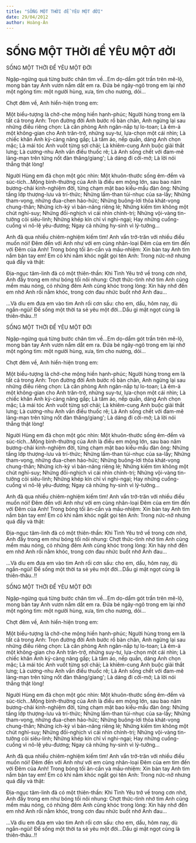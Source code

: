 ```yaml
---
title: "SỐNG MỘT THỜI đỂ YÊU MỘT đỜI"
date: 29/04/2012
author: Hoàng-Ân
---
```


# SỐNG MỘT THỜI đỂ YÊU MỘT đỜI

SỐNG MỘT THỜI ĐỂ YÊU MỘT ĐỜI


Ngập-ngừng quá từng bước chân tìm về...Em dọ-dẩm gót trần trên mê-lộ, mong bàn tay Anh vươn nắm dắt em ra.  Đứa bé ngây-ngô trong em lại nhớ một ngóng tìm: một người hùng, xưa, tìm cho nương, dỏi...

Chợt đêm về, Anh hiển-hiện trong em:

Một biểu-tượng là chở-che mộng hiền hạnh-phúc; Người hùng trong em là tất cả trong Anh: Trọn đường đời Anh bước rổ bàn chân, Anh ngừng lại sau nhửng điều riêng chọn: Là căn phòng Anh ngăn-nắp tự lo-toan; Là êm-ả một không-gian cho Anh trăn-trở, nhửng suy-tư, lựa-chọn một cái nhìn; Là chiếc khăn Anh kỷ-càng nâng gấp; Là tấm áo, nếp quần, dáng Anh chọn mặc; Là mái tóc Anh vuốt từng sợi chải; Là khiêm-cung Anh buộc giải thắt lưng; Là cương-nhu Anh vấn điếu thuốc rê; Là Anh sống chết với đam-mê lảng-mạn trên từng nốt đàn thăng/giang'; Là dáng đi cởi-mở; Là lời nói thẳng thật lòng!

Người Hùng em đả chọn một góc nhìn: Một khuôn-thước sống êm-đềm và súc-tích...Mộng bình-thường của Anh là điều em mộng lớn, sau bao năm bương-chải kinh-nghiệm đời, từng chạm mặt bao kiểu-mẩu đàn ông: Nhửng tầng lớp thượng-lưu và trí-thức; Nhửng lầm-than tủi-nhục của sa-lầy; Nhửng tham-vọng, nhửng đua-chen háo-hức; Nhửng buông-lơi thỏa khát-vọng chung-thân; Nhửng ích-kỷ vì bản-năng riêng lẻ; Nhửng kiếm tìm không một chút nghỉ-suy; Nhửng đối-nghịch vì cái nhìn chính-trị; Nhửng vội-vàng tin-tưởng cỏi siêu-linh; Nhửng khép kín chỉ vì nghi-ngại; Hay nhửng cuống-cuồng vì nô-lệ yêu-đương; Ngay cả nhửng hy-sinh vì lý-tưởng...

Anh đả qua nhiều chiêm-nghiệm kiếm tìm!
Anh vẩn trở-trăn với nhiều điều muốn nói!
Đêm đến với Anh như với em cùng nhân-loại
Đêm của em tìm đến với Đêm của Anh!
Trong bóng tối ân-cần và mầu-nhiệm: Xin bàn tay Anh tìm nắm bàn tay em! Em có khi nằm khóc ngất gọi tên Anh:
Trong nức-nở nhưng quá đầy và thật:

Địa-ngục tâm-linh đả có một thiên-thần: Khi Tình Yêu trở về trong cơn nhớ, Anh đầy trong em như bóng tối nôi nhung: Chợt thức-tỉnh nhớ tim Anh củng mềm máu nóng, có nhửng đêm Anh củng khóc trong lòng: Xin hảy nhớ đến em nhớ Anh rồi nằm khóc, trong cơn đau nhức buốt nhớ Anh đau...

...Và dìu em đưa em vào tim Anh rối cơn sầu: cho em, dẩu, hôm nay, dù ngắn-ngủi! Để sống một thời ta sẻ yêu một đời...Dẩu gì mật ngọt củng là thiên-thâu..!!

SỐNG MỘT THỜI ĐỂ YÊU MỘT ĐỜI


Ngập-ngừng quá từng bước chân tìm về...Em dọ-dẩm gót trần trên mê-lộ, mong bàn tay Anh vươn nắm dắt em ra.  Đứa bé ngây-ngô trong em lại nhớ một ngóng tìm: một người hùng, xưa, tìm cho nương, dỏi...

Chợt đêm về, Anh hiển-hiện trong em:

Một biểu-tượng là chở-che mộng hiền hạnh-phúc; Người hùng trong em là tất cả trong Anh: Trọn đường đời Anh bước rổ bàn chân, Anh ngừng lại sau nhửng điều riêng chọn: Là căn phòng Anh ngăn-nắp tự lo-toan; Là êm-ả một không-gian cho Anh trăn-trở, nhửng suy-tư, lựa-chọn một cái nhìn; Là chiếc khăn Anh kỷ-càng nâng gấp; Là tấm áo, nếp quần, dáng Anh chọn mặc; Là mái tóc Anh vuốt từng sợi chải; Là khiêm-cung Anh buộc giải thắt lưng; Là cương-nhu Anh vấn điếu thuốc rê; Là Anh sống chết với đam-mê lảng-mạn trên từng nốt đàn thăng/giang'; Là dáng đi cởi-mở; Là lời nói thẳng thật lòng!

Người Hùng em đả chọn một góc nhìn: Một khuôn-thước sống êm-đềm và súc-tích...Mộng bình-thường của Anh là điều em mộng lớn, sau bao năm bương-chải kinh-nghiệm đời, từng chạm mặt bao kiểu-mẩu đàn ông: Nhửng tầng lớp thượng-lưu và trí-thức; Nhửng lầm-than tủi-nhục của sa-lầy; Nhửng tham-vọng, nhửng đua-chen háo-hức; Nhửng buông-lơi thỏa khát-vọng chung-thân; Nhửng ích-kỷ vì bản-năng riêng lẻ; Nhửng kiếm tìm không một chút nghỉ-suy; Nhửng đối-nghịch vì cái nhìn chính-trị; Nhửng vội-vàng tin-tưởng cỏi siêu-linh; Nhửng khép kín chỉ vì nghi-ngại; Hay nhửng cuống-cuồng vì nô-lệ yêu-đương; Ngay cả nhửng hy-sinh vì lý-tưởng...

Anh đả qua nhiều chiêm-nghiệm kiếm tìm!
Anh vẩn trở-trăn với nhiều điều muốn nói!
Đêm đến với Anh như với em cùng nhân-loại
Đêm của em tìm đến với Đêm của Anh!
Trong bóng tối ân-cần và mầu-nhiệm: Xin bàn tay Anh tìm nắm bàn tay em! Em có khi nằm khóc ngất gọi tên Anh:
Trong nức-nở nhưng quá đầy và thật:

Địa-ngục tâm-linh đả có một thiên-thần: Khi Tình Yêu trở về trong cơn nhớ, Anh đầy trong em như bóng tối nôi nhung: Chợt thức-tỉnh nhớ tim Anh củng mềm máu nóng, có nhửng đêm Anh củng khóc trong lòng: Xin hảy nhớ đến em nhớ Anh rồi nằm khóc, trong cơn đau nhức buốt nhớ Anh đau...

...Và dìu em đưa em vào tim Anh rối cơn sầu: cho em, dẩu, hôm nay, dù ngắn-ngủi! Để sống một thời ta sẻ yêu một đời...Dẩu gì mật ngọt củng là thiên-thâu..!!

SỐNG MỘT THỜI ĐỂ YÊU MỘT ĐỜI


Ngập-ngừng quá từng bước chân tìm về...Em dọ-dẩm gót trần trên mê-lộ, mong bàn tay Anh vươn nắm dắt em ra.  Đứa bé ngây-ngô trong em lại nhớ một ngóng tìm: một người hùng, xưa, tìm cho nương, dỏi...

Chợt đêm về, Anh hiển-hiện trong em:

Một biểu-tượng là chở-che mộng hiền hạnh-phúc; Người hùng trong em là tất cả trong Anh: Trọn đường đời Anh bước rổ bàn chân, Anh ngừng lại sau nhửng điều riêng chọn: Là căn phòng Anh ngăn-nắp tự lo-toan; Là êm-ả một không-gian cho Anh trăn-trở, nhửng suy-tư, lựa-chọn một cái nhìn; Là chiếc khăn Anh kỷ-càng nâng gấp; Là tấm áo, nếp quần, dáng Anh chọn mặc; Là mái tóc Anh vuốt từng sợi chải; Là khiêm-cung Anh buộc giải thắt lưng; Là cương-nhu Anh vấn điếu thuốc rê; Là Anh sống chết với đam-mê lảng-mạn trên từng nốt đàn thăng/giang'; Là dáng đi cởi-mở; Là lời nói thẳng thật lòng!

Người Hùng em đả chọn một góc nhìn: Một khuôn-thước sống êm-đềm và súc-tích...Mộng bình-thường của Anh là điều em mộng lớn, sau bao năm bương-chải kinh-nghiệm đời, từng chạm mặt bao kiểu-mẩu đàn ông: Nhửng tầng lớp thượng-lưu và trí-thức; Nhửng lầm-than tủi-nhục của sa-lầy; Nhửng tham-vọng, nhửng đua-chen háo-hức; Nhửng buông-lơi thỏa khát-vọng chung-thân; Nhửng ích-kỷ vì bản-năng riêng lẻ; Nhửng kiếm tìm không một chút nghỉ-suy; Nhửng đối-nghịch vì cái nhìn chính-trị; Nhửng vội-vàng tin-tưởng cỏi siêu-linh; Nhửng khép kín chỉ vì nghi-ngại; Hay nhửng cuống-cuồng vì nô-lệ yêu-đương; Ngay cả nhửng hy-sinh vì lý-tưởng...

Anh đả qua nhiều chiêm-nghiệm kiếm tìm!
Anh vẩn trở-trăn với nhiều điều muốn nói!
Đêm đến với Anh như với em cùng nhân-loại
Đêm của em tìm đến với Đêm của Anh!
Trong bóng tối ân-cần và mầu-nhiệm: Xin bàn tay Anh tìm nắm bàn tay em! Em có khi nằm khóc ngất gọi tên Anh:
Trong nức-nở nhưng quá đầy và thật:

Địa-ngục tâm-linh đả có một thiên-thần: Khi Tình Yêu trở về trong cơn nhớ, Anh đầy trong em như bóng tối nôi nhung: Chợt thức-tỉnh nhớ tim Anh củng mềm máu nóng, có nhửng đêm Anh củng khóc trong lòng: Xin hảy nhớ đến em nhớ Anh rồi nằm khóc, trong cơn đau nhức buốt nhớ Anh đau...

...Và dìu em đưa em vào tim Anh rối cơn sầu: cho em, dẩu, hôm nay, dù ngắn-ngủi! Để sống một thời ta sẻ yêu một đời...Dẩu gì mật ngọt củng là thiên-thâu..!!
